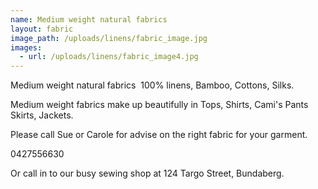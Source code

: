 ```yaml
---
name: Medium weight natural fabrics
layout: fabric
image_path: /uploads/linens/fabric_image.jpg
images:
  - url: /uploads/linens/fabric_image4.jpg
---
```


Medium weight natural fabrics&nbsp; 100% linens, Bamboo, Cottons, Silks.&nbsp;&nbsp;

Medium weight fabrics make up beautifully in Tops, Shirts, Cami's Pants Skirts, Jackets.

Please call Sue or Carole for advise on the right fabric for your garment.

0427556630

Or call in to our busy sewing shop at 124 Targo Street, Bundaberg.&nbsp;

&nbsp;
